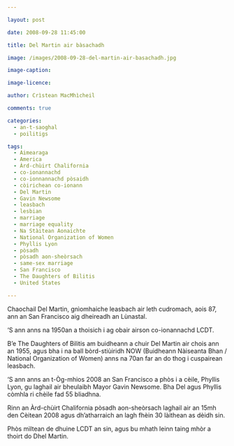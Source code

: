 ```yaml
---

layout: post

date: 2008-09-28 11:45:00

title: Del Martin air bàsachadh

image: /images/2008-09-28-del-martin-air-basachadh.jpg

image-caption:

image-licence:

author: Crìstean MacMhìcheil

comments: true

categories:
  - an-t-saoghal
  - poilitigs

tags:
  - Aimearaga
  - America
  - Àrd-chùirt Chalifornia
  - co-ionannachd
  - co-ionnannachd pòsaidh
  - còirichean co-ionann
  - Del Martin
  - Gavin Newsome
  - leasbach
  - lesbian
  - marriage
  - marriage equality
  - Na Stàitean Aonaichte
  - National Organization of Women
  - Phyllis Lyon
  - pòsadh
  - pòsadh aon-sheòrsach
  - same-sex marriage
  - San Francisco
  - The Daughters of Bilitis
  - United States

---
```


Chaochail Del Martin, gnìomhaiche leasbach air leth cudromach, aois 87, ann an San Francisco aig dheireadh an Lùnastal.

<!--more-->

‘S ann anns na 1950an a thoisich i ag obair airson co-ionannachd LCDT.

B’e The Daughters of Bilitis am buidheann a chuir Del Martin air chois ann an 1955, agus bha i na ball bòrd-stiùiridh NOW (Buidheann Nàiseanta Bhan / National Organization of Women) anns na 70an far an do thog i cuspairean leasbach.

‘S ann anns an t-Òg-mhios 2008 an San Francisco a phòs i a cèile, Phyllis Lyon, gu laghail air bheulaibh Mayor Gavin Newsome. Bha Del agus Phyllis còmhla ri chèile fad 55 bliadhna.

Rinn an Àrd-chùirt Chalifornia pòsadh aon-sheòrsach laghail air an 15mh den Cèitean 2008 agus dh’atharraich an lagh fhèin 30 làithean as dèidh sin.

Phòs mìltean de dhuine LCDT an sin, agus bu mhath leinn taing mhòr a thoirt do Dhel Martin.
